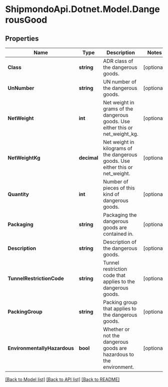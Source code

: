 # ShipmondoApi.Dotnet.Model.DangerousGood

## Properties

Name | Type | Description | Notes
------------ | ------------- | ------------- | -------------
**Class** | **string** | ADR class of the dangerous goods. | [optional] 
**UnNumber** | **string** | UN number of the dangerous goods. | [optional] 
**NetWeight** | **int** | Net weight in grams of the dangerous goods. Use either this or net_weight_kg. | [optional] 
**NetWeightKg** | **decimal** | Net weight in kilograms of the dangerous goods. Use either this or net_weight. | [optional] 
**Quantity** | **int** | Number of pieces of this kind of dangerous goods. | [optional] 
**Packaging** | **string** | Packaging the dangerous goods are contained in. | [optional] 
**Description** | **string** | Description of the dangerous goods. | [optional] 
**TunnelRestrictionCode** | **string** | Tunnel restriction code that applies to the dangerous goods. | [optional] 
**PackingGroup** | **string** | Packing group that applies to the dangerous goods. | [optional] 
**EnvironmentallyHazardous** | **bool** | Whether or not the dangerous goods are hazardous to the environment. | [optional] 

[[Back to Model list]](../README.md#documentation-for-models) [[Back to API list]](../README.md#documentation-for-api-endpoints) [[Back to README]](../README.md)

